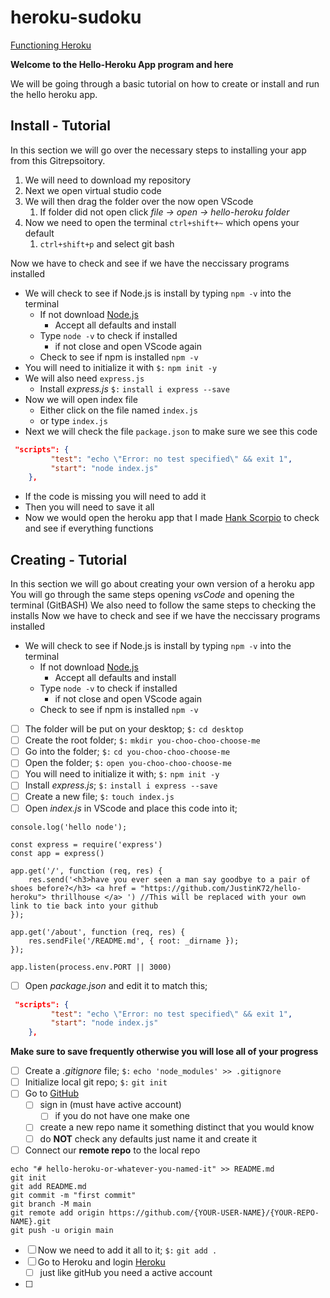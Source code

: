 # heroku-sudoku
[Functioning Heroku](https://knight-hello-heroku.herokuapp.com/)

**Welcome to the Hello-Heroku App program and here**

We will be going through a basic tutorial on how to create or install and run the hello heroku app.

## Install - Tutorial
In this section we will go over the necessary steps to installing your app from this Gitrepsoitory.
1. We will need to download my repository
2. Next we open virtual studio code
3. We will then drag the folder over the now open VScode
   1. If folder did not open click *file -> open -> hello-heroku folder*
4. Now we need to open the terminal `ctrl+shift+~` which opens your default
   1. `ctrl+shift+p` and select git bash

Now we have to check and see if we have the neccissary programs installed
- We will check to see if Node.js is install by typing `npm -v` into the terminal
   - If not download [Node.js](https://nodejs.org/en/)
      - Accept all defaults and install
   - Type `node -v` to check if installed
      - if not close and open VScode again
   - Check to see if npm is installed `npm -v`
- You will need to initialize it with `$:` `npm init -y`
- We will also need `express.js`
   - Install *express.js* `$:` `install i express --save`
- Now we will open index file
  - Either click on the file named `index.js`
  - or type `index.js`
- Next we will check the file `package.json` to make sure we see this code
```json
 "scripts": {
         "test": "echo \"Error: no test specified\" && exit 1",
         "start": "node index.js"
    },
```
- If the code is missing you will need to add it
- Then you will need to save it all
- Now we would open the heroku app that I made [Hank Scorpio](https://knight-hello-heroku.herokuapp.com/) to check and see if everything functions

## Creating - Tutorial
In this section we will go about creating your own version of a heroku app
You will go through the same steps opening *vsCode* and opening the terminal (GitBASH)
We also need to follow the same steps to checking the installs
Now we have to check and see if we have the neccissary programs installed
- We will check to see if Node.js is install by typing `npm -v` into the terminal
   - If not download [Node.js](https://nodejs.org/en/)
      - Accept all defaults and install
   - Type `node -v` to check if installed
      - if not close and open VScode again
   - Check to see if npm is installed `npm -v`

- [ ] The folder will be put on your desktop; `$:` `cd desktop`
- [ ] Create the root folder; `$:` `mkdir you-choo-choo-choose-me`
- [ ] Go into the folder; `$:` `cd you-choo-choo-choose-me`
- [ ] Open the folder; `$:` `open you-choo-choo-choose-me`
- [ ] You will need to initialize it with; `$:` `npm init -y`
- [ ] Install *express.js*; `$:` `install i express --save`
- [ ] Create a new file; `$:` `touch index.js`
- [ ] Open *index.js* in VScode and place this code into it;
```
console.log('hello node');

const express = require('express')
const app = express()

app.get('/', function (req, res) {
    res.send('<h3>have you ever seen a man say goodbye to a pair of shoes before?</h3> <a href = "https://github.com/JustinK72/hello-heroku"> thrillhouse </a> ') //This will be replaced with your own link to tie back into your github
});

app.get('/about', function (req, res) {
    res.sendFile('/README.md', { root: _dirname });
});

app.listen(process.env.PORT || 3000)
```
- [ ] Open *package.json* and edit it to match this;
```json
 "scripts": {
         "test": "echo \"Error: no test specified\" && exit 1",
         "start": "node index.js"
    },
```
**Make sure to save frequently otherwise you will lose all of your progress**
- [ ] Create a *.gitignore* file; `$:` `echo 'node_modules' >> .gitignore`
- [ ] Initialize local git repo; `$:` `git init`
- [ ] Go to [GitHub](https://github.com/)
   - [ ] sign in (must have active account)
      - [ ] if you do not have one make one
   - [ ] create a new repo name it something distinct that you would know
   - [ ] do **NOT** check any defaults just name it and create it
- [ ] Connect our **remote repo** to the local repo
```
echo "# hello-heroku-or-whatever-you-named-it" >> README.md
git init
git add README.md
git commit -m "first commit"
git branch -M main
git remote add origin https://github.com/{YOUR-USER-NAME}/{YOUR-REPO-NAME}.git
git push -u origin main
```
- [ ] Now we need to add it all to it; `$:` `git add .`
- [ ] Go to Heroku and login [Heroku](https://www.heroku.com)
   - [ ] just like gitHub you need a active account
- [ ] 

